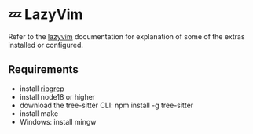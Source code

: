 # 💤 LazyVim

Refer to the [lazyvim](https://lazyvim.github.io/installation) documentation for explanation of some of the extras installed or configured.

## Requirements

* install [ripgrep](https://github.com/BurntSushi/ripgrep)
* install node18 or higher
* download the tree-sitter CLI: npm install -g tree-sitter
* install make
* Windows: install mingw
